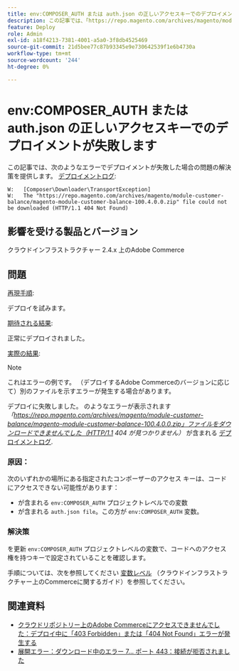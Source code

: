 ```yaml
---
title: env:COMPOSER_AUTH または auth.json の正しいアクセスキーでのデプロイメントが失敗します
description: この記事では、「https://repo.magento.com/archives/magento/module-customer-balance/magento-module-customer-balance-100.4.0.0.zip ファイルをダウンロードできませんでした（HTTP/1.1 404 が見つかりませんでした）」というエラーでデプロイメントが失敗した場合の問題の解決策を説明します。
feature: Deploy
role: Admin
exl-id: a18f4213-7381-4001-a5a0-3f8db4525469
source-git-commit: 21d5bee77c87b93345e9e730642539f1e6b4730a
workflow-type: tm+mt
source-wordcount: '244'
ht-degree: 0%

---
```


# env:COMPOSER_AUTH または auth.json の正しいアクセスキーでのデプロイメントが失敗します

この記事では、次のようなエラーでデプロイメントが失敗した場合の問題の解決策を提供します。 [デプロイメントログ](/docs/commerce-cloud-service/user-guide/develop/test/log-locations#deploy-log):

```
W:   [Composer\Downloader\TransportException]
W:   The "https://repo.magento.com/archives/magento/module-customer-balance/magento-module-customer-balance-100.4.0.0.zip" file could not be downloaded (HTTP/1.1 404 Not Found)
```

## 影響を受ける製品とバージョン

クラウドインフラストラクチャー 2.4.x 上のAdobe Commerce

## 問題  

<u>再現手順</u>:

デプロイを試みます。 

<u>期待される結果</u>:

正常にデプロイされました。

<u>実際の結果</u>:

>[!NOTE]
>
>これはエラーの例です。 （デプロイするAdobe Commerceのバージョンに応じて）別のファイルを示すエラーが発生する場合があります。

デプロイに失敗しました。 のようなエラーが表示されます *「https://repo.magento.com/archives/magento/module-customer-balance/magento-module-customer-balance-100.4.0.0.zip」ファイルをダウンロードできませんでした（HTTP/1.1 404 が見つかりません）* が含まれる [デプロイメントログ](/docs/commerce-cloud-service/user-guide/develop/test/log-locations#deploy-log).


### 原因：

次のいずれかの場所にある指定されたコンポーザーのアクセス キーは、コードにアクセスできない可能性があります：

* が含まれる `env:COMPOSER_AUTH` プロジェクトレベルでの変数
* が含まれる `auth.json file`。この方が `env:COMPOSER_AUTH` 変数。

### 解決策

を更新 `env:COMPOSER_AUTH` プロジェクトレベルの変数で、コードへのアクセス権を持つキーで設定されていることを確認します。

手順については、次を参照してください [変数レベル](/docs/commerce-cloud-service/user-guide/configure/env/variable-levels) （クラウドインフラストラクチャー上のCommerceに関するガイド）を参照してください。

## 関連資料

* [クラウドリポジトリー上のAdobe Commerceにアクセスできませんでした：デプロイ中に「403 Forbidden」または「404 Not Found」エラーが発生する](/docs/commerce-knowledge-base/kb/troubleshooting/deployment/magento-commerce-cloud-repo-could-not-be-accessed-403-forbidden-or-404-not-found-error-when-deploying.html)
* [展開エラー：ダウンロード中のエラー 7... ポート 443：接続が拒否されました](https://experienceleague.adobe.com/en/docs/commerce-knowledge-base/kb/troubleshooting/deployment/deployment-error-downloading-connection-refused-adobe-commerce)
